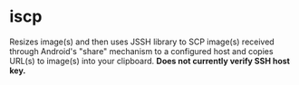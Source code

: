 # iscp

Resizes image(s) and then uses JSSH library to SCP image(s) received through Android's "share" mechanism to a configured host and copies URL(s) to image(s) into your clipboard. **Does not currently verify SSH host key.**
